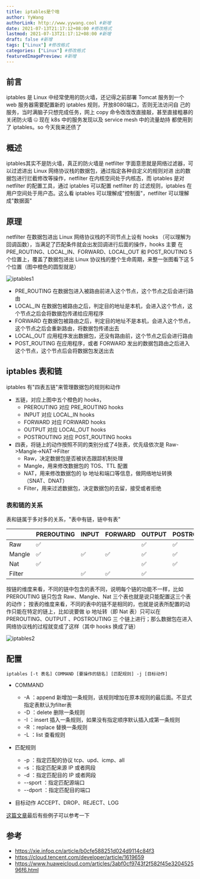 ```yaml
---
title: iptables是个啥
author: YyWang
authorLink: http://www.yywang.cool #新增
date: 2021-07-13T21:17:12+08:00 #修改格式
lastmod: 2021-07-13T21:17:12+08:00 #新增
draft: false #新增
tags: ["Linux"] #修改格式
categories: ["Linux"] #修改格式
featuredImagePreview: #新增
---
```

## 前言
iptables 是 Linux 中经常使用的防火墙，还记得之前部署 Tomcat 服务到一个 web 服务器需要配置新的 iptables 规则，开放8080端口，否则无法访问自
己的服务，当时满脑子只想完成任务，网上 copy 命令改改改直接敲，甚至直接粗暴的关闭防火墙 🤐 现在 k8s 中的服务发现以及 service mesh 中的流量劫持
都使用到了 iptables。so 今天我来还债了

## 概述
iptables其实不是防火墙，真正的防火墙是 netfilter 字面意思就是网络过滤器，可以过滤进出 Linux 网络协议栈的数据包，通过指定各种自定义的规则对进
出的数据包进行拦截修改等操作，netfilter 在内核空间处于内核态，而 iptables 是对 netfilter 的配置工具，通过 iptables 可以配置 netfilter 的
过滤规则，iptables 在用户空间处于用户态。这么看 iptables 可以理解成"控制面"，netfilter 可以理解成"数据面"

## 原理
netfilter 在数据包进出 Linux 网络协议栈的不同节点上设有 hooks （可以理解为回调函数），当满足了匹配条件就会出发回调进行后面的操作，hooks 主要
在 PRE_ROUTING、LOCAL_IN、FORWARD、LOCAL_OUT 和 POST_ROUTING 5个位置上，覆盖了数据包进出 Linux 协议栈的整个生命周期，来整一张图看下这
5个位置（图中橙色的圆型就是）

![iptables1](/images/iptables1.png)

* PRE_ROUTING 在数据包进入被路由前进入这个节点，这个节点之后会进行路由
* LOCAL_IN 在数据包被路由之后，判定目的地址是本机，会进入这个节点，这个节点之后会将数据包传递给应用程序
* FORWARD 在数据包被路由之后，判定目的地址不是本机，会进入这个节点，这个节点之后会重新路由，将数据包传递出去
* LOCAL_OUT 应用程序发出数据包，还没有路由前，这个节点之后会进行路由
* POST_ROUTING 在应用程序，或者 FORWARD 发出的数据包路由之后进入这个节点，这个节点后会将数据包发送出去

## iptables 表和链
iptables 有"四表五链"来管理数据包的规则和动作

* 五链，对应上图中五个橙色的 hooks，
  * PREROUTING 对应 PRE_ROUTING hooks
  * INPUT 对应 LOCAL_IN hooks
  * FORWARD 对应 FORWARD hooks
  * OUTPUT 对应 LOCAL_OUT hooks
  * POSTROUTING 对应 POST_ROUTING hooks
* 四表，将链上的动作按照不同的类别分成了4张表，优先级依次是 Raw->Mangle->NAT->Filter
  * Raw，决定数据包是否被状态跟踪机制处理
  * Mangle，用来修改数据包的 TOS、TTL 配置
  * NAT，用来修改数据包的 Ip 地址和端口等信息，做网络地址转换（SNAT、DNAT）
  * Filter，用来过滤数据包，决定数据包的去留，接受或者拒绝
  
### 表和链的关系
表和链属于多对多的关系，"表中有链，链中有表"

| | PREROUTING | INPUT | FORWARD | OUTPUT | POSTROUTING |
|---|---|---|---|---|---|
|Raw| ✅ | | | ✅ | ✅ |
|Mangle| ✅ | ✅ | ✅ | ✅ | ✅ |
|Nat| ✅ | | | ✅ | ✅ |
|Filter| | ✅ | ✅ | ✅ | |

按链的维度来看，不同的链中包含的表不同，说明每个链的功能不一样，比如 PREROUTING 链只包含 Raw、Mangle、Nat 三个表也就是说只能配置这三个表的动作；
按表的维度来看，不同的表中的链不是相同的，也就是说表所配置的动作只能在特定的链上，比如说要做 ip 地址转（即 Nat 表）只可以在 PREROUTING、OUTPUT
、POSTROUTING 三 个链上进行；那么数据包在进入网络协议栈的过程就变成了这样（其中 hooks 换成了链）

![iptables2](/images/iptables2.png)

## 配置

```
iptables [-t 表名] COMMAND [要操作的链名] [匹配规则] -j [目标动作]
```

* COMMAND
  * -A ：append 新增加一条规则，该规则增加在原本规则的最后面。不显式指定表默认为filter表
  * -D ：delete 删除一条规则
  * -I ：insert 插入一条规则，如果没有指定顺序默认插入成第一条规则
  * -R ：replace 替换一条规则
  * -L ：list 查看规则
  
* 匹配规则
  * -p ：指定匹配的协议 tcp、upd、icmp、all
  * -s ：指定匹配来源 IP 或者网段
  * -d ：指定匹配目的 IP 或者网段
  * --sport ：指定匹配源端口 
  * --dport ：指定匹配目的端口

* 目标动作 ACCEPT、DROP、REJECT、LOG

[这篇文章](https://www.huaweicloud.com/articles/3abf0cf9743f2f582f45e320452596f6.html)最后有些例子可以参考一下

## 参考

* https://xie.infoq.cn/article/b0cfe588251d024d9114c84f3
* https://cloud.tencent.com/developer/article/1619659
* https://www.huaweicloud.com/articles/3abf0cf9743f2f582f45e320452596f6.html